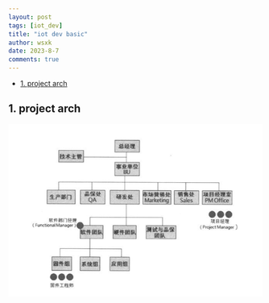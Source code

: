```yaml
---
layout: post
tags: [iot_dev]
title: "iot dev basic"
author: wsxk
date: 2023-8-7
comments: true
---
```


- [1. project arch](#1-project-arch)


## 1. project arch<br>
![](https://raw.githubusercontent.com/wsxk/wsxk_pictures/main/2023-7-6/20230808155202.png)